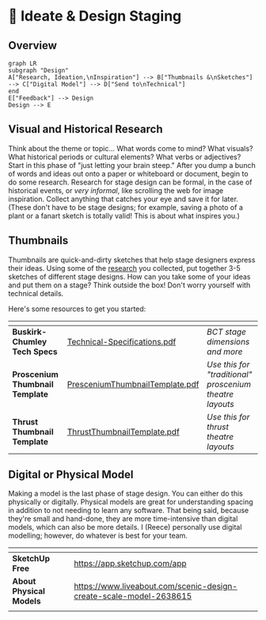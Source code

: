 # 🤔 Ideate & Design Staging

## Overview

```mermaid
graph LR
subgraph "Design"
A["Research, Ideation,\nInspiration"] --> B["Thumbnails &\nSketches"] --> C["Digital Model"] --> D["Send to\nTechnical"]
end
E["Feedback"] --> Design
Design --> E
```

## Visual and Historical Research

Think about the theme or topic... What words come to mind? What visuals? What historical periods or cultural elements? What verbs or adjectives? Start in this phase of "just letting your brain steep." After you dump a bunch of words and ideas out onto a paper or whiteboard or document, begin to do some research. Research for stage design can be formal, in the case of historical events, or _very informal_, like scrolling the web for image inspiration. Collect anything that catches your eye and save it for later. (These don't have to be stage designs; for example, saving a photo of a plant or a fanart sketch is totally valid! This is about what inspires you.)

## Thumbnails

Thumbnails are quick-and-dirty sketches that help stage designers express their ideas. Using some of the [research](ideate-and-design-staging.md#visual-and-historical-research) you collected, put together 3-5 sketches of different stage designs. How can you take some of your ideas and put them on a stage? Think outside the box! Don't worry yourself with technical details.

Here's some resources to get you started:

<table data-view="cards"><thead><tr><th></th><th data-type="files"></th><th></th></tr></thead><tbody><tr><td><strong>Buskirk-Chumley Tech Specs</strong></td><td><a href="../../.gitbook/assets/Technical-Specifications.pdf">Technical-Specifications.pdf</a></td><td><em>BCT stage dimensions and more</em></td></tr><tr><td><strong>Proscenium Thumbnail Template</strong></td><td><a href="../../.gitbook/assets/PresceniumThumbnailTemplate.pdf">PresceniumThumbnailTemplate.pdf</a></td><td><em>Use this for "traditional" proscenium theatre layouts</em></td></tr><tr><td><strong>Thrust Thumbnail Template</strong></td><td><a href="../../.gitbook/assets/ThrustThumbnailTemplate.pdf">ThrustThumbnailTemplate.pdf</a></td><td><em>Use this for thrust theatre layouts</em></td></tr></tbody></table>

## Digital or Physical Model

Making a model is the last phase of stage design. You can either do this physically or digitally. Physical models are great for understanding spacing in addition to not needing to learn any software. That being said, because they're small and hand-done, they are more time-intensive than digital models, which can also be more details. I (Reece) personally use digital modelling; however, do whatever is best for your team.

<table data-view="cards"><thead><tr><th></th><th data-type="content-ref"></th></tr></thead><tbody><tr><td><strong>SketchUp Free</strong></td><td><a href="https://app.sketchup.com/app">https://app.sketchup.com/app</a></td></tr><tr><td><strong>About Physical Models</strong></td><td><a href="https://www.liveabout.com/scenic-design-create-scale-model-2638615">https://www.liveabout.com/scenic-design-create-scale-model-2638615</a></td></tr><tr><td></td><td></td></tr></tbody></table>
